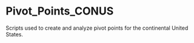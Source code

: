 # Pivot_Points_CONUS
Scripts used to create and analyze pivot points for the continental United States. 
